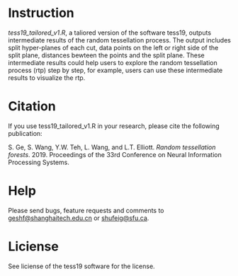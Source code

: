 # Instruction 
*tess19_tailored_v1.R*, a taliored version of the software tess19, outputs intermediate results of the random tessellation process. The output includes split hyper-planes of each cut, data points on the left or right side of the split plane, distances bewteen the points and the split plane. These intermediate results could help users to explore the random tessellation process (rtp) step by step, for example, users can use these intermediate results to visualize the rtp.
 


# Citation
If you use tess19_tailored_v1.R in your research, please cite the following publication:

S. Ge, S. Wang, Y.W. Teh, L. Wang, and L.T. Elliott. *Random tessellation forests*. 2019. Proceedings of the 33rd Conference on Neural Information Processing Systems. 


# Help
Please send bugs, feature requests and comments to geshf@shanghaitech.edu.cn or shufeig@sfu.ca.

# Liciense
See liciense of the tess19 software for the license.


